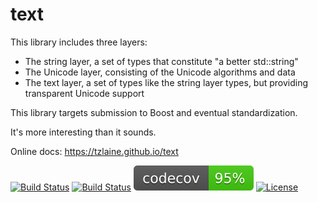 # text

This library includes three layers:

- The string layer, a set of types that constitute "a better std::string"
- The Unicode layer, consisting of the Unicode algorithms and data
- The text layer, a set of types like the string layer types, but providing transparent Unicode support

This library targets submission to Boost and eventual standardization.

It's more interesting than it sounds.

Online docs: https://tzlaine.github.io/text

[![Build Status](https://travis-ci.org/tzlaine/text.svg?branch=master)](https://travis-ci.org/tzlaine/text)
[![Build Status](https://ci.appveyor.com/api/projects/status/github/tzlaine/text?branch=master&svg=true)](https://ci.appveyor.com/project/tzlaine/text)
[![codecov](./coverage.svg)](https://codecov.io/gh/tzlaine/text)
[![License](https://img.shields.io/badge/license-boost-brightgreen.svg)](LICENSE_1_0.txt)
